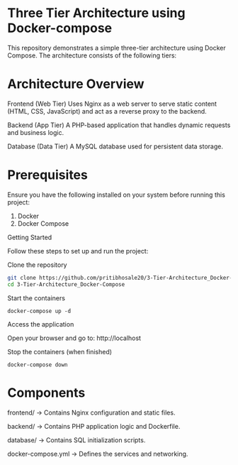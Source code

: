 # Three Tier Architecture using Docker-compose
This repository demonstrates a simple three-tier architecture using Docker Compose. The architecture consists of the following tiers:

# Architecture Overview
Frontend (Web Tier)
Uses Nginx as a web server to serve static content (HTML, CSS, JavaScript) and act as a reverse proxy to the backend.

Backend (App Tier)
A PHP-based application that handles dynamic requests and business logic.

Database (Data Tier)
A MySQL database used for persistent data storage.

# Prerequisites
Ensure you have the following installed on your system before running this project:
1. Docker 
2. Docker Compose

Getting Started

Follow these steps to set up and run the project:

Clone the repository
```bash
git clone https://github.com/pritibhosale20/3-Tier-Architecture_Docker-Compose.git
cd 3-Tier-Architecture_Docker-Compose
```
Start the containers
```
docker-compose up -d
```
Access the application

Open your browser and go to: http://localhost

Stop the containers (when finished)

```docker-compose down```
     
# Components
frontend/ → Contains Nginx configuration and static files.

backend/ → Contains PHP application logic and Dockerfile.

database/ → Contains SQL initialization scripts.

docker-compose.yml → Defines the services and networking.
